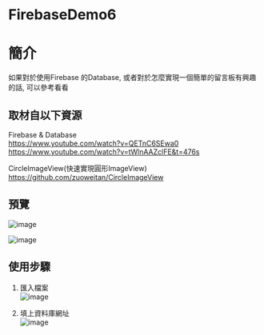 # FirebaseDemo6

簡介
==================================
如果對於使用Firebase 的Database, 或者對於怎麼實現一個簡單的留言板有興趣的話, 可以參考看看                                   

取材自以下資源
--------
Firebase & Database                                   
https://www.youtube.com/watch?v=QETnC6SEwa0                                   
https://www.youtube.com/watch?v=tWlnAAZclFE&t=476s                                                  
                                   
CircleImageView(快速實現圓形ImageView)                                   
https://github.com/zuoweitan/CircleImageView
                              
預覽
--------
![image](https://i.imgur.com/CBVnyCv.jpg)                                      

![image](https://i.imgur.com/tkbnhEk.jpg)    
                                   
                                   
使用步驟
--------
1. 匯入檔案                                   
![image](https://i.imgur.com/i3VJz5h.jpg)                                   
                                   
2. 填上資料庫網址                                   
![image](https://i.imgur.com/mmaepVT.jpg)

